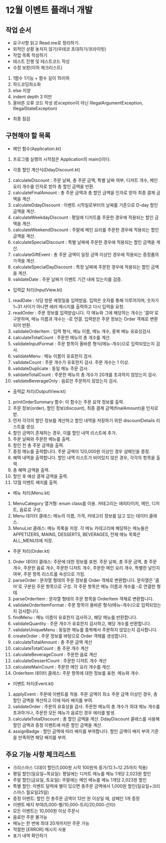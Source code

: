 # 12월 이벤트 플래너 개발

## 작업 순서
- 요구사항 읽고 Read.me로 정리하기. 
- 외적인 상황 놓치지 않기(우테코 초대하기/프라이빗)
- 작업 목록 작성하기
- 테스트 진행 및 테스트코드 작성
- 수정 보완(이하 체크리스트)
1. 1함수 1기능 + 함수 길이 15이하
2. 하드코딩최소화
3. else 지양
4. indent depth 3 미만
5. 올바른 오류 코드 작성 (Exception이 아닌 IllegalArgumentException, IllegalStateException)
- 최종 점검
  

## 구현해야 할 목록
- 메인 함수(Application.kt)
1. 프로그램 실행의 시작점은 Application의 main()이다.

- 각종 할인 계산식(DdayDiscount.kt)
1. calculateDiscount : 주문 날짜, 총 주문 금액, 특별 날짜 여부, 디저트 개수, 메인 요리 개수를 인자로 받아 총 할인 금액을 반환.
2. calculateFinalAmount : 총 주문 금액과 총 할인 금액을 인자로 받아 최종 결제 금액을 계산.
3. calculateDdayDiscount : 이벤트 시작일로부터의 날짜를 기준으로 D-day 할인 금액을 계산.
4. calculateWeekdayDiscount : 평일에 디저트를 주문한 경우에 적용되는 할인 금액을 계산.
5. calculateWeekendDiscount : 주말에 메인 요리를 주문한 경우에 적용되는 할인 금액을 계산.
6. calculateSpecialDiscount : 특별 날짜에 주문한 경우에 적용되는 할인 금액을 계산.
7. calculateGiftEvent : 총 주문 금액이 일정 금액 이상인 경우에 적용되는 증정품의 가격을 계산.
8. calculateSpecialDayDiscount : 특정 날짜에 주문한 경우에 적용되는 할인 금액을 계산.
9. validateDate : 주문 날짜가 이벤트 기간 내에 있는지를 검증.

- 입력값 처리(InputView.kt)
1. readDate : 식당 방문 예정일을 입력받음. 입력은 숫자를 통해 이루어지며, 숫자가 1~31 사이가 아니면 에러 메시지를 출력하고 다시 입력을 요청.
2. readOrder : 주문 정보를 입력받습니다. 각 메뉴와 그에 해당하는 개수는 '콤마'로 구분하며, 메뉴 이름과 개수는 -로 연결. 입력받은 주문 정보는 Order 객체로 변환되어 반환.
3. validateOrderItem : 입력 형식, 메뉴 이름, 메뉴 개수, 중복 메뉴 유효성검사.
4. calculateTotalCount : 주문한 메뉴의 총 개수를 계산.
5. validateInputFormat : 주문 항목이 올바른 형식(메뉴-개수)으로 입력되었는지 검사.
6. validateMenu : 메뉴 이름이 유효한지 검사.
7. validateCount : 주문 개수가 유효한지 검사. 주문 개수는 1 이상.
8. validateDuplicate : 동일 메뉴 주문 검사.
9. validateTotalCount : 주문한 메뉴의 총 개수가 20개를 초과하지 않았는지 검사.
10. validateBeverageOnly : 음료만 주문하지 않았는지 검사.

- 출력값 처리(OutputView.kt)
1. printOrderSummary 함수: 이 함수는 주문 요약 정보를 출력.
2. 주문 정보(order), 할인 정보(discount), 최종 결제 금액(finalAmount)을 인자로 받.
3. 먼저 각각의 할인 정보를 계산하고 할인 내역을 저장하기 위한 discountDetails 리스트를 생성.
4. 할인 금액이 존재하는 경우, 이를 할인 내역 리스트에 추가.
5. 주문 날짜와 주문한 메뉴를 출력.
6. 할인 전 총 주문 금액을 출력.
7. 증정 메뉴를 출력합니다. 주문 금액이 120,000원 이상인 경우 샴페인을 증정.
8. 혜택 내역을 출력합니다. 할인 내역 리스트가 비어있지 않은 경우, 각각의 항목을 출력.
9. 총 혜택 금액을 출력.
10. 할인 후 예상 결제 금액을 출력.
11. 12월 이벤트 배지를 출력.

- 메뉴 처리(Menu.kt)
1. MenuCategory 열거형: enum class를 이용. 카테고리는 애피타이저, 메인, 디저트, 음료로 구성.
2. Menu 데이터 클래스: 메뉴의 이름, 가격, 카테고리 정보를 담고 있는 데이터 클래스.
3. MenuList 클래스: 메뉴 목록을 저장. 각 메뉴 카테고리에 해당하는 메뉴들은 APPETIZERS, MAINS, DESSERTS, BEVERAGES, 전체 메뉴 목록은 ALL_MENUS에 저장.

- 주문 처리(Order.kt)
1. Order 데이터 클래스: 주문에 대한 정보를 표현. 주문 날짜, 총 주문 금액, 총 주문 개수, 주문한 음료 개수, 주문한 디저트 개수, 주문한 메인 요리 개수, 특별한 날인지 여부, 주문 항목 리스트를 속성으로 가짐.
2. parseOrder : 문자열 형태의 주문 정보를 Order 객체로 변환합니다. 문자열은 '콤마'로 구분된 주문 항목으로 구성. 각 주문 항목은 메뉴 이름과 개수를 -로 연결한 형태.
3. parseOrderItem : 문자열 형태의 주문 항목을 OrderItem 객체로 변환합니다.
4. validateOrderItemFormat : 주문 항목이 올바른 형식(메뉴-개수)으로 입력되었는지 검사합니다.
5. findMenu : 메뉴 이름이 유효한지 검사하고, 해당 메뉴를 반환합니다.
6. validateQuantity : 주문 개수가 유효한지 검사하고, 해당 개수를 반환합니다.
7. validateUniqueMenu : 동일한 메뉴를 중복해서 주문하지 않았는지 검사합니다.
8. createOrder : 주문 정보를 바탕으로 Order 객체를 생성합니다.
9. calculateTotalAmount : 총 주문 금액 계산
10. calculateTotalCount : 총 주문 개수 계산
11. calculateBeverageCount : 주문한 음료 계산
12. calculateDessertCount : 주문한 디저트 개수 계산
13. calculateMainCount : 주문한 메인 요리 개수를 계산.
14. OrderItem 데이터 클래스: 주문 항목에 대한 정보를 표현. 메뉴와 개수.

- 이벤트 처리(Event.kt)
1. applyEvent : 주문에 이벤트를 적용. 주문 금액이 최소 주문 금액 이상인 경우, 총 할인 금액을 계산하고 이에 따라 배지를 부여.
2. validateOrder : 주문의 유효성을 검사. 주문한 메뉴의 총 개수가 최대 메뉴 개수를 초과하거나, 주문한 모든 메뉴가 음료인 경우 에러를 발생.
3. calculateTotalDiscount : 총 할인 금액을 계산. DdayDiscount 클래스를 사용해 할인 금액과 증정 이벤트에 따른 할인 금액을 계산.
4. assignBadge : 할인 금액에 따라 배지를 부여합니다. 할인 금액이 배지 부여 기준을 만족하면 해당 배지를 부여.


## 주요 기능 사항 체크리스트
- 크리스마스 디데이 할인(1,000원 시작 100원씩 증가/12.1~12.25까지 적용)
- 평일 할인(일요일~목요일): 평일에는 디저트 메뉴를 메뉴 1개당 2,023원 할인
- 주말 할인(금요일, 토요일): 주말에는 메인 메뉴를 메뉴 1개당 2,023원 할인
- 특별 할인: 이벤트 달력에 별이 있으면 총주문 금액에서 1,000원 할인(일요일+크리스마스 월요일25일)
- 증정 이벤트: 할인 전 총주문 금액이 12만 원 이상일 때, 샴페인 1개 증정
- 이벤트 배지 부여(5,000-별/10,000-트리/20,000-산타)
- 모든 이벤트는 10,000원 이상 주문시
- 음료만 주문 불가능
- 메뉴는 한 번에 최대 20개까지만 주문 가능
- 적절한 [ERROR] 메시지 사용
- 표기 내역 확인하기
